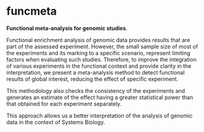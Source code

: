 # funcmeta
**Functional meta-analysis for genomic studies**. 

Functional enrichment analysis of genomic data provides results that are part of the assessed experiment. However, the small sample size of most of the experiments and its marking to a specific scenario, represent limiting factors when evaluating such studies. Therefore, to improve the integration of various experiments in the functional context and provide clarity in the
interpretation,  we present a meta-analysis method to detect functional results of global interest, reducing the effect of
specific experiment. 

This methodology also checks the consistency of the experiments and generates an estimate of the effect having a greater statistical power than that obtained for each experiment separately.

This approach allows us a better interpretation of the analysis of genomic data in the context of Systems Biology.

